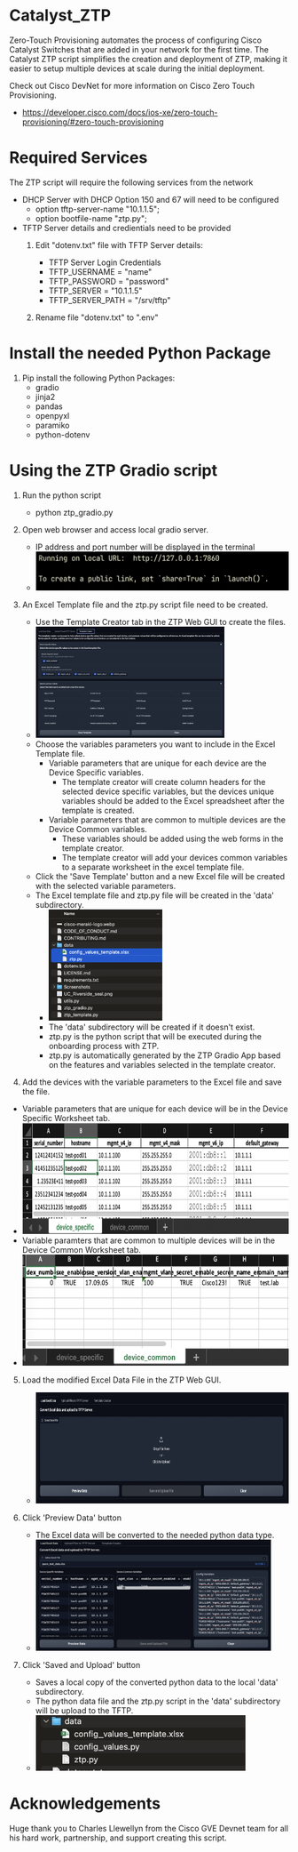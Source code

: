 # Catalyst_ZTP
Zero-Touch Provisioning automates the process of configuring Cisco Catalyst Switches that are added in your network for the first time. The Catalyst ZTP script simplifies the creation and deployment of ZTP, making it easier to setup multiple devices at scale during the initial deployment.

Check out Cisco DevNet for more information on Cisco Zero Touch Provisioning.
* https://developer.cisco.com/docs/ios-xe/zero-touch-provisioning/#zero-touch-provisioning


# Required Services
The ZTP script will require the following services from the network
* DHCP Server with DHCP Option 150 and 67 will need to be configured
   * option tftp-server-name "10.1.1.5";
   * option bootfile-name "ztp.py";
* TFTP Server details and credientials need to be provided
  1. Edit "dotenv.txt" file with TFTP Server details:
      * TFTP Server Login Credentials
      * TFTP_USERNAME = "name"
      * TFTP_PASSWORD = "password"
      * TFTP_SERVER = "10.1.1.5"
      * TFTP_SERVER_PATH = "/srv/tftp"
  
  2.  Rename file "dotenv.txt" to ".env"


# Install the needed Python Package
1.  Pip install the following Python Packages:
    * gradio
    * jinja2
    * pandas
    * openpyxl
    * paramiko
    * python-dotenv


# Using the ZTP Gradio script
1. Run the python script
    * python ztp_gradio.py

2.  Open web browser and access local gradio server. 
    * IP address and port number will be displayed in the terminal
    * <img src="https://github.com/jtsu/Catalyst_ZTP/blob/main/Screenshots/gradio_url.png" height="70">

3.  An Excel Template file and the ztp.py script file need to be created.
    * Use the Template Creator tab in the ZTP Web GUI to create the files.
    * <img src="https://github.com/jtsu/Catalyst_ZTP/blob/main/Screenshots/template_creator.png" height="200">
    * Choose the variables parameters you want to include in the Excel Template file.
       * Variable parameters that are unique for each device are the Device Specific variables.
          * The template creator will create column headers for the selected device specific variables, but the devices unique variables should be added to the Excel spreadsheet after the template is created. 
       * Variable parameters that are common to multiple devices are the Device Common variables.
          * These variables should be added using the web forms in the template creator.
          * The template creator will add your devices common variables to a separate worksheet in the excel template file.
    * Click the 'Save Template' button and a new Excel file will be created with the selected variable parameters. 
    * The Excel template file and ztp.py file will be created in the 'data' subdirectory.
       * <img src="https://github.com/jtsu/Catalyst_ZTP/blob/main/Screenshots/data_subdir.png" height="200">
       * The 'data' subdirectory will be created if it doesn't exist.
       * ztp.py is the python script that will be executed during the onboarding process with ZTP.
       * ztp.py is automatically generated by the ZTP Gradio App based on the features and variables selected in the template creator.


4.  Add the devices with the variable parameters to the Excel file and save the file.
   * Variable parameters that are unique for each device will be in the Device Specific Worksheet tab.
   * <img src="https://github.com/jtsu/Catalyst_ZTP/blob/main/Screenshots/excel_specific.png" height="200">
   * Variable paramters that are common to multiple devices will be in the Device Common Worksheet tab.
   * <img src="https://github.com/jtsu/Catalyst_ZTP/blob/main/Screenshots/excel_common.png" height="200">
  
5.  Load the modified Excel Data File in the ZTP Web GUI.
    * <img src="https://github.com/jtsu/Catalyst_ZTP/blob/main/Screenshots/load_data.png" height="200">
6.  Click 'Preview Data' button
    * The Excel data will be converted to the needed python data type.
    * <img src="https://github.com/jtsu/Catalyst_ZTP/blob/main/Screenshots/data_loaded.png" height="200">

7.  Click 'Saved and Upload' button
    * Saves a local copy of the converted python data to the local 'data' subdirectory.
    * The python data file and the ztp.py script in the 'data' subdirectory will be upload to the TFTP.
    * <img src="https://github.com/jtsu/Catalyst_ZTP/blob/main/Screenshots/data_subdir2.png" height="100">

# Acknowledgements
Huge thank you to Charles Llewellyn from the Cisco GVE Devnet team for all his hard work, partnership, and support creating this script.

